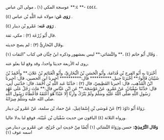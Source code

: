 ٤٥٤٤ -** ٤:** عوسجة المكي (١) ، مولى ابْن عباس.

**رَوَى عَن:** مولاه عَبد اللَّهِ بْن عباس (٤) .

**رَوَى عَنه:** عَمْرو بْن دينار (٤) .

قال أَبُو زُرْعَة (٢) : مكي، ثقة.

وقَال البُخارِيُّ (٣) : لم يصح حديثه.

وَقَال أَبُو حاتم (٤) ،** والنَّسَائي:** ليس بمشهور.وذكره ابنُ حِبَّان في كتاب "الثقات (١) .

روى له الأربعة حديثا واحدا، وقد وقع لنا بعلو عنه.

أَخْبَرَنَا به أَبُو الفرج بْنِ قُدَامَةَ، وأَبُو الْحَسَنِ بْنُ الْبُخَارِيِّ، وأَبُو الْغَنَائِمِ بْنُ عَلانَ،** وأَحْمَدُ بْنُ شَيْبَانَ قَالُوا:** أَخْبَرَنَا حنبل،********** قال:********** أخبرنا ابن الحصين، قال: أخبرنا ابْنُ الْمُذْهِب، قال: أخبرنا القَطِيعِيّ، قال (٢) : حَدَّثَنَا عَبد اللَّهِ بْن أَحْمَدَ، قال: حَدَّثني أَبِي، قال: حَدَّثَنَا سُفْيَانُ، عَنْ عَمْرو، عَنْ عَوْسَجَةَ،** عَنِ ابْنِ عَبَّاسٍ قال:** مَاتَ رَجُلٌ عَلَى عَهْدِ رَسُولِ اللَّهِ صَلَّى اللَّهُ عَلَيْهِ وسَلَّمَ ولَمْ يَتْرُكْ وارِثًا إِلا عَبْدًا هُوَ أَعْتَقَهُ فَأَعْطَاهُ رَسُول اللَّهِ صلى الله عليه وسَلَّمَ مِيرَاثَهُ.

رَوَاهُ أَبُو دَاوُدَ (٣) عَنْ مُوسَى بْنِ إِسْمَاعِيلَ، عَنْ حماد بْن سلمة، عَنْ عَمْرو بْن دينار.

ورواه الثلاثة (٤) الباقون من حديث سُفْيَان بْن عُيَيْنَة، فوقع لنا بدلا عاليا.

**وَقَال التِّرْمِذِيّ:** حسن.ورَوَاهُ النَّسَائي (١) أَيْضًا مِنْ حَدِيثِ ابن جُرَيْج، عن عَمْرو بن دينار.من اسمه عوف (١)